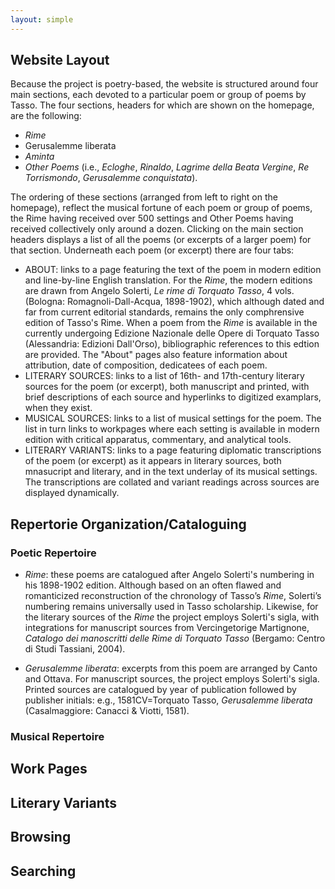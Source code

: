 ```yaml
---
layout: simple
---
```


## **Website Layout**
Because the project is poetry-based, the website is structured around four main sections, each devoted to a particular poem or group of poems by Tasso. The four sections, headers for which are shown on the homepage, are the following:

- <i>Rime</i>
- Gerusalemme liberata
- <i>Aminta</i>
- <i>Other Poems </i> (i.e., <i>Ecloghe</i>, <i>Rinaldo</i>, <i>Lagrime della Beata Vergine</i>, <i>Re Torrismondo</i>, <i>Gerusalemme conquistata</i>).
  
The ordering of these sections (arranged from left to right on the homepage), reflect the musical fortune of each poem or group of poems, the Rime having received over 500 settings and Other Poems having received collectively only around a dozen. 
Clicking on the main section headers displays a list of all the poems (or excerpts of a larger poem) for that section. Underneath each poem (or excerpt) there are four tabs: 

- ABOUT: links to a page featuring the text of the poem in modern edition and line-by-line English translation. For the <i>Rime</i>, the modern editions are drawn from Angelo Solerti, <i>Le rime di Torquato Tasso</i>, 4 vols. (Bologna: Romagnoli-Dall-Acqua, 1898-1902), which although dated and far from current editorial standards, remains the only comphrensive edition of Tasso's Rime. When a poem from the <i>Rime</i> is available in the currently undergoing Edizione Nazionale delle Opere di Torquato Tasso (Alessandria: Edizioni Dall'Orso), bibliographic references to this edtion are provided. The "About" pages also feature information about attribution, date of composition, dedicatees of each poem.
- LITERARY SOURCES: links to a list of 16th- and 17th-century literary sources for the poem (or excerpt), both manuscript and printed, with brief descriptions of each source and hyperlinks to digitized examplars, when they exist. 
- MUSICAL SOURCES: links to a list of musical settings for the poem. The list in turn links to workpages where each setting is available in modern edition with critical apparatus, commentary, and analytical tools.
- LITERARY VARIANTS: links to a page featuring diplomatic transcriptions of the poem (or excerpt) as it appears in literary sources, both mnasucript and literary, and in the text underlay of its musical settings. The transcriptions are collated and variant readings across sources are displayed dynamically.

## **Repertorie Organization/Cataloguing**

### **Poetic Repertoire**
- <i>Rime</i>: these poems are catalogued after Angelo Solerti's numbering in his 1898-1902 edition. Although based on an often flawed and romanticized reconstruction of the chronology of Tasso’s <i>Rime</i>, Solerti’s numbering remains universally used in Tasso scholarship. Likewise, for the literary sources of the <i>Rime</i> the project employs Solerti's sigla, with integrations for manuscript sources from Vercingetorige Martignone, <i>Catalogo dei manoscritti delle Rime di Torquato Tasso </i> (Bergamo: Centro di Studi Tassiani, 2004).

- <i>Gerusalemme liberata</i>: excerpts from this poem are arranged by Canto and Ottava. For manuscript sources, the project employs Solerti's sigla. Printed sources are catalogued by year of publication followed by publisher initials: e.g., 1581CV=Torquato Tasso, <i>Gerusalemme liberata</i> (Casalmaggiore: Canacci & Viotti, 1581).

### **Musical Repertoire**

## **Work Pages**

## **Literary Variants**

## **Browsing**

## **Searching**

